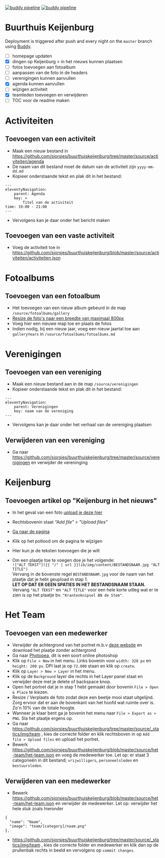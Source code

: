 [![buddy pipeline](https://app.buddy.works/gngr/buurthuiskeijenburg/pipelines/pipeline/239412/badge.svg?token=d3d72e8827c58169036184d335bee7d2428430b826818c01148feec9d41db0f6 "buddy manual pipeline")](https://app.buddy.works/gngr/buurthuiskeijenburg/pipelines/pipeline/239412) [![buddy pipeline](https://app.buddy.works/gngr/buurthuiskeijenburg/pipelines/pipeline/240017/badge.svg?token=d3d72e8827c58169036184d335bee7d2428430b826818c01148feec9d41db0f6 "buddy automatic pipeline")](https://app.buddy.works/gngr/buurthuiskeijenburg/pipelines/pipeline/240017)

# Buurthuis Keijenburg

Deployment is triggered after push and every night on the `master` branch using [Buddy](https://app.buddy.works).

- [ ] homepage updaten
- [x] dingen op Keijenburg > in het nieuws kunnen plaatsen
- [ ] fotos toevoegen aan fotoalbum
- [ ] aanpassen van de foto in de headers
- [ ] verenigingen kunnen aanvullen
- [x] agenda kunnen aanvullen
- [ ] wijzigen activiteit
- [x] teamleden toevoegen en verwijderen
- [ ] TOC voor de readme maken

# Activiteiten
## Toevoegen van een activiteit

- Maak een nieuw bestand in https://github.com/sjorsjes/buurthuiskeijenburg/tree/master/source/activiteiten/agenda
- De naam van dit bestand moet de datum van de activiteit zijn `yyyy-mm-dd.md`
- Kopieer onderstaande tekst en plak dit in het bestand:
```
---
eleventyNavigation:
    parent: Agenda
    key: >
        Titel van de activiteit
time: 19:00 - 21:00
---
```
- Vervolgens kan je daar onder het bericht maken

## Toevoegen van een vaste activiteit
- Voeg de activiteit toe in https://github.com/sjorsjes/buurthuiskeijenburg/blob/master/source/activiteiten/activiteiten.json

# Fotoalbums
## Toevoegen van een fotoalbum

- Het toevoegen van een nieuw album gebeurd in de map `/source/fotoalbums/gallery`
- [Resize de foto's naar een breedte van maximaal 800px](https://bulkresizephotos.com/en?resize_type=width&resize_value=800)
- Voeg hier een nieuwe map toe en plaats de fotos
- Indien nodig, bij een nieuw jaar, voeg een nieuw jaartal toe aan `galleryYears` in `/source/fotoalbums/fotoalbums.md`


# Verenigingen
## Toevoegen van een vereniging

- Maak een nieuw bestand aan in de map `/source/verenigingen`
- Kopieer onderstaande tekst en plak dit in het bestand:
```
---
eleventyNavigation:
    parent: Verenigingen
    key: naam van de vereniging
---
```
- Vervolgens kan je daar onder het verhaal van de vereniging plaatsen

## Verwijderen van een vereniging
- Ga naar https://github.com/sjorsjes/buurthuiskeijenburg/tree/master/source/verenigingen en verwijder de vereninging


# Keijenburg
## Toevoegen artikel op "Keijenburg in het nieuws"


* In het geval van een foto [upload je deze hier](https://github.com/sjorsjes/buurthuiskeijenburg/tree/master/source/_statics/img/content)
* Rechtsbovenin staat _"Add file" > "Upload files"_

* [Ga naar de pagina](https://github.com/sjorsjes/buurthuiskeijenburg/blob/master/source/keijenburg/in-het-nieuws.md)
* Klik op het potlood om de pagina te wijzigen
* Hier kun je de teksten toevoegen die je wilt
* Om een plaatje toe te voegen doe je het volgende:  
`!["ALT TEKST"]({{ "/" | url }}lib/img/content/BESTANDSNAAM.jpg "ALT TITLE")`  
Vervang in de bovenste regel `BESTANDSNAAM.jpg` voor de naam van het plaatje dat je hebt geupload in stap 1.  
**LET OP DAT ER GEEN SPATIES IN HET BESTANDSNAAM STAAN.**  
Vervang `"ALT TEKST"` en `"ALT TITLE"` voor een hele korte uitleg wat er te zien is op het plaatje bv. `"Krantenknipsel BN de Stem"`.

# Het Team
## Toevoegen van een medewerker

- Verwijder de achtergrond van het portret m.b.v [deze website](https://www.remove.bg/) en download het plaatje zonder achtergrond
- Ga naar [Photopea](https://www.photopea.com/), dit is een soort online photoshop
- Klik op `File > New` in het menu. Links bovenin voor `width: 320 px` en `height: 200 px`. DPI laat je op `72.000` staan en klik op `create`.
- Klik op `Layer > New > Layer` in het menu.
- Klik op de `Background` layer die rechts in het Layer panel staat en verwijder deze met je delete of backspace knop.
- Open het portret dat je in stap 1 hebt gemaakt door bovenin `File > Open & Place` te kiezen.
- Resize / Verplaats de foto zodat deze een beetje mooi staat uitgelijnd. Zorg ervoor dat er aan de bovenkant van het hoofd wat ruimte over is. Zo'n 10% van de totale hoogte.
- Wanneer je klaar bent ga je bovenin het menu naar `File > Export as > PNG`. Sla het plaatje ergens op.
- Ga naar https://github.com/sjorsjes/buurthuiskeijenburg/tree/master/source/_statics/img/team , kies de correcte folder en klik rechtsboven in op `Add file > Upload files` en upload het portret.
- Bewerk https://github.com/sjorsjes/buurthuiskeijenburg/blob/master/source/het-team/het-team.json en voeg de medewerker toe. Let op: er staat 3 categorieën in dit bestand; `vrijwilligers`, `personeelsleden` en `bestuursleden`.

## Verwijderen van een medewerker
- Bewerk https://github.com/sjorsjes/buurthuiskeijenburg/blob/master/source/het-team/het-team.json en verwijder de medewerker. Let op: verwijder het hele stuk zoals hieronder
```
{
  "name": "Naam",
  "image": "team/[category]/naam.png"
},
```
- https://github.com/sjorsjes/buurthuiskeijenburg/tree/master/source/_statics/img/team , kies de correcte folder en medewerker en klik dan op de prullenbak rechts in beeld en vervolgens op `commit changes`.